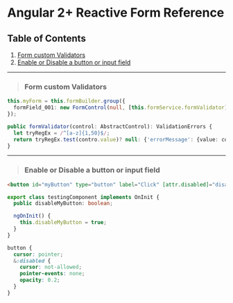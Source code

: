 # Angular 2+ Reactive Form Reference

## Table of Contents
1. [Form custom Validators](#Form-custom-Validators)
1. [Enable or Disable a button or input field](#Enable-or-Disable-a-button-or-input-field)



---
> ### Form custom Validators

```ts
this.myForm = this.formBuilder.group({
  formField_001: new FormControl(null, [this.formService.formValidator]),
});
```

```ts
public formValidator(control: AbstractControl): ValidationErrors {
  let tryRegEx = /^[a-z]{1,50}$/;
  return tryRegEx.test(contro.value)? null: {'errorMessage': {value: control.value});
}
```

---
> ### Enable or Disable a button or input field

```html
<button id="myButton" type="button" label="Click" [attr.disabled]="disableMyButton?'disabled':null"></button>
```

```ts
export class testingComponent implements OnInit {
  public disableMyButton: boolean;

  ngOnInit() {
    this.disableMyButton = true;
  }
}
```

```scss
button {
  cursor: pointer;
  &:disabled {
    cursor: not-allowed;
    pointer-events: none;
    opacity: 0.2;
  }
}
```
